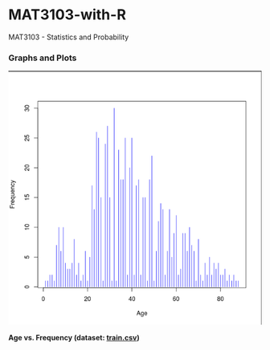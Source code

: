 # MAT3103-with-R
MAT3103 - Statistics and Probability  


### Graphs and Plots

![age-vs-frequency](https://raw.githubusercontent.com/abrarShariar/MAT3103-with-R/master/graphs/R-age-vs-freq.png)


**Age vs. Frequency (dataset: [train.csv](https://github.com/abrarShariar/MAT3103-with-R/blob/master/dataset/train.csv))** 
